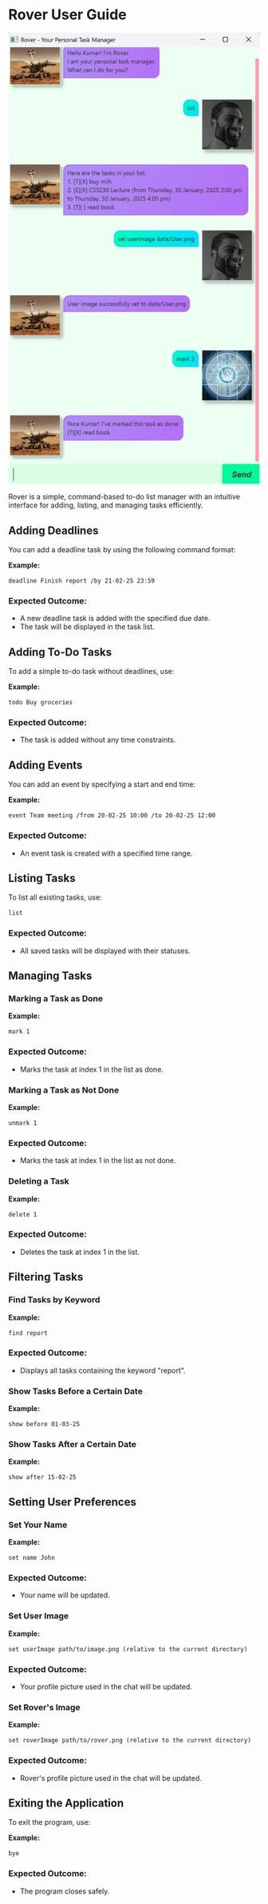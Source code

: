# Rover User Guide

![Rover Todo App Screenshot](Ui.png)

Rover is a simple, command-based to-do list manager with an intuitive interface for adding, listing, and managing tasks efficiently.

## Adding Deadlines

You can add a deadline task by using the following command format:

**Example:**
```plaintext
deadline Finish report /by 21-02-25 23:59
```

### Expected Outcome:
- A new deadline task is added with the specified due date.
- The task will be displayed in the task list.

## Adding To-Do Tasks

To add a simple to-do task without deadlines, use:

**Example:**
```plaintext
todo Buy groceries
```

### Expected Outcome:
- The task is added without any time constraints.

## Adding Events

You can add an event by specifying a start and end time:

**Example:**
```plaintext
event Team meeting /from 20-02-25 10:00 /to 20-02-25 12:00
```

### Expected Outcome:
- An event task is created with a specified time range.

## Listing Tasks

To list all existing tasks, use:

```plaintext
list
```

### Expected Outcome:
- All saved tasks will be displayed with their statuses.

## Managing Tasks

### Marking a Task as Done

**Example:**
```plaintext
mark 1
```

### Expected Outcome:
- Marks the task at index 1 in the list as done.

### Marking a Task as Not Done

**Example:**
```plaintext
unmark 1
```

### Expected Outcome:
- Marks the task at index 1 in the list as not done.

### Deleting a Task

**Example:**
```plaintext
delete 1
```

### Expected Outcome:
- Deletes the task at index 1 in the list.

## Filtering Tasks

### Find Tasks by Keyword

**Example:**
```plaintext
find report
```

### Expected Outcome:
- Displays all tasks containing the keyword "report".

### Show Tasks Before a Certain Date

**Example:**
```plaintext
show before 01-03-25
```

### Show Tasks After a Certain Date

**Example:**
```plaintext
show after 15-02-25
```

## Setting User Preferences

### Set Your Name

**Example:**
```plaintext
set name John
```

### Expected Outcome:
- Your name will be updated.

### Set User Image

**Example:**
```plaintext
set userImage path/to/image.png (relative to the current directory)
```

### Expected Outcome:
- Your profile picture used in the chat will be updated.

### Set Rover's Image

**Example:**
```plaintext
set roverImage path/to/rover.png (relative to the current directory)
```

### Expected Outcome:
- Rover's profile picture used in the chat will be updated.

## Exiting the Application

To exit the program, use:

**Example:**
```plaintext
bye
```

### Expected Outcome:
- The program closes safely.